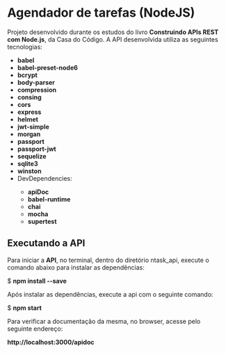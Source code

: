 <h1>Agendador de tarefas (NodeJS)</h1> 

Projeto desenvolvido durante os estudos do livro <strong>Construindo APIs REST com Node.js</strong>, da Casa do Código. A API desenvolvida utiliza as seguintes tecnologias:

<ul>
  <li><strong>babel</strong></li>
  <li><strong>babel-preset-node6</strong></li>
  <li><strong>bcrypt</strong></li>
  <li><strong>body-parser</strong></li>
  <li><strong>compression</strong></li>
  <li><strong>consing</strong></li>
  <li><strong>cors</strong></li>
  <li><strong>express</strong></li>
  <li><strong>helmet</strong></li>
  <li><strong>jwt-simple</strong></li>
  <li><strong>morgan</strong></li>
  <li><strong>passport</strong></li>
  <li><strong>passport-jwt</strong></li>
  <li><strong>sequelize</strong></li>
  <li><strong>sqlite3</strong></li>
  <li><strong>winston</strong></li>
  <li>DevDependencies:</li>
  <ul>
    <li><strong>apiDoc</strong></li>
    <li><strong>babel-runtime</strong></li>
    <li><strong>chai</strong></li>
    <li><strong>mocha</strong></li>
    <li><strong>supertest</strong></li>
  </ul>
</ul>

<h2>Executando a API</h2>

Para iniciar a <strong>API</strong>, no terminal, dentro do diretório ntask_api, execute o comando abaixo para instalar as dependências:

$ <strong>npm install --save</strong>

Após instalar as dependências, execute a api com o seguinte comando:

$ <strong>npm start</strong>

Para verificar a documentação da mesma, no browser, acesse pelo seguinte endereço:

<strong>http://localhost:3000/apidoc</strong>

